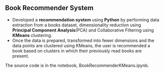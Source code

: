 ## Book Recommender System 
- Developed a **recommendation system** using **Python** by performing data extraction from a books dataset, dimensionality reduction using **Principal Component Analysis**(PCA) and Collaborative Filtering using **KMeans** clustering.
- Once the data is prepared, transformed into fewer dimensions and the data points are clustered using KMeans, the user is recommended a book based on clusters in which their previously read books are present.

The source code is in the notebook, BookRecommenderKMeans.ipynb.

